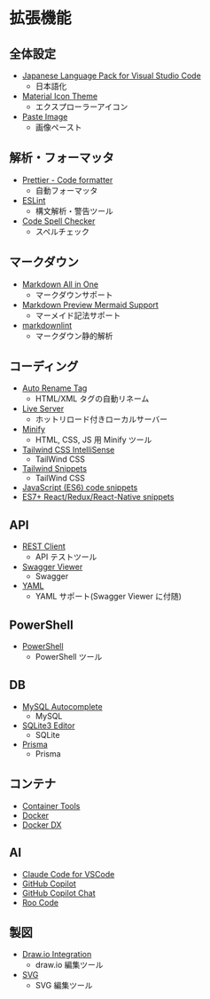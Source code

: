 # 拡張機能

## 全体設定

- [Japanese Language Pack for Visual Studio Code](https://marketplace.visualstudio.com/items?itemName=MS-CEINTL.vscode-language-pack-ja)
  - 日本語化
- [Material Icon Theme](https://marketplace.visualstudio.com/items?itemName=PKief.material-icon-theme)
  - エクスプローラーアイコン
- [Paste Image](https://marketplace.visualstudio.com/items?itemName=mushan.vscode-paste-image)
  - 画像ペースト

## 解析・フォーマッタ

- [Prettier - Code formatter](https://marketplace.visualstudio.com/items?itemName=esbenp.prettier-vscode)
  - 自動フォーマッタ
- [ESLint](https://marketplace.visualstudio.com/items?itemName=dbaeumer.vscode-eslint)
  - 構文解析・警告ツール
- [Code Spell Checker](https://marketplace.visualstudio.com/items?itemName=streetsidesoftware.code-spell-checker)
  - スペルチェック

## マークダウン

- [Markdown All in One](https://marketplace.visualstudio.com/items?itemName=yzhang.markdown-all-in-one)
  - マークダウンサポート
- [Markdown Preview Mermaid Support](https://marketplace.visualstudio.com/items?itemName=bierner.markdown-mermaid)
  - マーメイド記法サポート
- [markdownlint](https://marketplace.visualstudio.com/items?itemName=DavidAnson.vscode-markdownlint)
  - マークダウン静的解析

## コーディング

- [Auto Rename Tag](https://marketplace.visualstudio.com/items?itemName=formulahendry.auto-rename-tag)
  - HTML/XML タグの自動リネーム
- [Live Server](https://marketplace.visualstudio.com/items?itemName=ritwickdey.LiveServer)
  - ホットリロード付きローカルサーバー
- [Minify](https://marketplace.visualstudio.com/items?itemName=HookyQR.minify)
  - HTML, CSS, JS 用 Minify ツール
- [Tailwind CSS IntelliSense](https://marketplace.visualstudio.com/items?itemName=bradlc.vscode-tailwindcss)
  - TailWind CSS
- [Tailwind Snippets](https://marketplace.visualstudio.com/items?itemName=Zarifprogrammer.tailwind-snippets)
  - TailWind CSS
- [JavaScript (ES6) code snippets](https://marketplace.visualstudio.com/items?itemName=xabikos.JavaScriptSnippets)
- [ES7+ React/Redux/React-Native snippets](https://marketplace.visualstudio.com/items?itemName=dsznajder.es7-react-js-snippets)

## API

- [REST Client](https://marketplace.visualstudio.com/items?itemName=humao.rest-client)
  - API テストツール
- [Swagger Viewer](https://marketplace.visualstudio.com/items?itemName=Arjun.swagger-viewer)
  - Swagger
- [YAML](https://marketplace.visualstudio.com/items?itemName=redhat.vscode-yaml)
  - YAML サポート(Swagger Viewer に付随)

## PowerShell

- [PowerShell](https://marketplace.visualstudio.com/items?itemName=ms-vscode.PowerShell)
  - PowerShell ツール

## DB

- [MySQL Autocomplete](https://marketplace.visualstudio.com/items?itemName=nespinozacr.mysql-autocomplete)
  - MySQL
- [SQLite3 Editor](https://marketplace.visualstudio.com/items?itemName=yy0931.vscode-sqlite3-editor)
  - SQLite
- [Prisma](https://marketplace.visualstudio.com/items?itemName=Prisma.prisma)
  - Prisma

## コンテナ

- [Container Tools](https://marketplace.visualstudio.com/items?itemName=ms-azuretools.vscode-containers)
- [Docker](https://marketplace.visualstudio.com/items?itemName=ms-azuretools.vscode-docker)
- [Docker DX](https://marketplace.visualstudio.com/items?itemName=docker.docker)

## AI

- [Claude Code for VSCode](https://marketplace.visualstudio.com/items?itemName=anthropic.claude-code)
- [GitHub Copilot](https://marketplace.visualstudio.com/items?itemName=GitHub.copilot)
- [GitHub Copilot Chat](https://marketplace.visualstudio.com/items?itemName=GitHub.copilot-chat)
- [Roo Code](https://marketplace.visualstudio.com/items?itemName=RooVeterinaryInc.roo-cline)

## 製図

- [Draw.io Integration](https://marketplace.visualstudio.com/items?itemName=hediet.vscode-drawio)
  - draw.io 編集ツール
- [SVG](https://marketplace.visualstudio.com/items?itemName=jock.svg)
  - SVG 編集ツール
